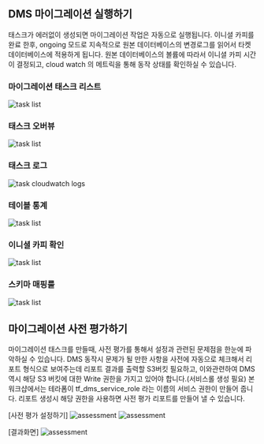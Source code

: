 ## DMS 마이그레이션 실행하기 ##

태스크가 에러없이 생성되면 마이그레이션 작업은 자동으로 실행됩니다. 이니셜 카피를 완료 한후, ongoing 모드로 지속적으로 원본 데이터베이스의 변경로그를 읽어서 타켓 데이터베이스에 적용하게 됩니다. 
원본 데이터베이스의 볼륨에 따라서 이니셜 카피 시간이 결정되고, cloud watch 의 메트릭을 통해 동작 상태를 확인하실 수 있습니다. 

### 마이그레이션 태스크 리스트 ###
![task list](https://github.com/gnosia93/postgres-terraform/blob/main/dms/images/task-list.png)

### 태스크 오버뷰 ###
![task list](https://github.com/gnosia93/postgres-terraform/blob/main/dms/images/task-overview.png)

### 태스크 로그 ###
![task cloudwatch logs](https://github.com/gnosia93/postgres-terraform/blob/main/dms/images/task-cloudwatch.png)

### 테이블 통계 ###
![task list](https://github.com/gnosia93/postgres-terraform/blob/main/dms/images/task-table-stat.png)

### 이니셜 카피 확인 ###
![task list](https://github.com/gnosia93/postgres-terraform/blob/main/dms/images/task-initiial-copy.png)

### 스키마 매핑룰 ###
![task list](https://github.com/gnosia93/postgres-terraform/blob/main/dms/images/task-mapping-rule.png)



## 마이그레이션 사전 평가하기 ##

마이그레이션 태스크를 만들때, 사전 평가를 통해서 설정과 관련된 문제점을 한눈에 파악하실 수 있습니다. 
DMS 동작시 문제가 될 만한 사항을 사전에 자동으로 체크해서 리포트 형식으로 보여주는데 리포트 결과를 출력할 S3버킷 필요하고, 이와관련하여 DMS 역시 해당 S3 버킷에 대한 Write 권한을 가지고 있어야 합니다.(서비스롤 생성 필요) 
본 워크샵에서는 테라폼이 tf_dms_service_role 라는 이름의 서비스 권한이 만들어 줍니다. 리포트 생성시 해당 권한을 사용하면 사전 평가 리포트를 만들어 낼 수 있습니다. 

[사전 평가 설정하기]
![assessment](https://github.com/gnosia93/postgres-terraform/blob/main/dms/images/task-assessment.png)
![assessment](https://github.com/gnosia93/postgres-terraform/blob/main/dms/images/task-assessment-conf.png)


[결과화면]
![assessment](https://github.com/gnosia93/postgres-terraform/blob/main/dms/images/task-premig-assessment.png)

